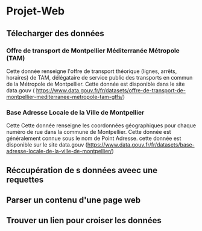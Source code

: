 # Projet-Web
##   Télecharger  des données 

###  Offre de transport de Montpellier Méditerranée Métropole (TAM)

Cette donnée renseigne l'offre de transport théorique (lignes, arrêts, horaires) de TAM, délégataire de service public des transports en commun de la Métropole de Montpellier. Cette donnée est disponible  dans  le site data.gouv ( https://www.data.gouv.fr/fr/datasets/offre-de-transport-de-montpellier-mediterranee-metropole-tam-gtfs/)

### Base Adresse Locale de la Ville de Montpellier
Cette Cette donnée renseigne les coordonnées géographiques pour chaque numéro de rue dans la commune de Montpellier. Cette donnée est généralement connue sous le nom de Point Adresse.  cette  donnée est disponible sur le site data.gouv (https://www.data.gouv.fr/fr/datasets/base-adresse-locale-de-la-ville-de-montpellier/)

##  Réccupération de s données aveec une requettes  
## Parser  un contenu d'une page web 

## Trouver un lien pour croiser les données 
